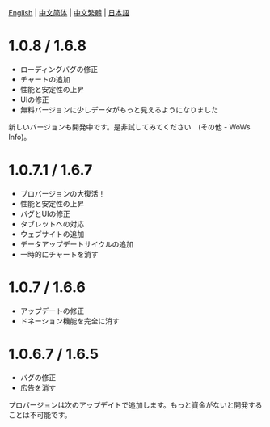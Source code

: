 [English](https://github.com/HenryQuan/WoWs-Info-Re/blob/master/log/en.md) | [中文简体](https://github.com/HenryQuan/WoWs-Info-Re/blob/master/log/zh.md) | [中文繁體](https://github.com/HenryQuan/WoWs-Info-Re/blob/master/log/zh-hant.md) | [日本語](https://github.com/HenryQuan/WoWs-Info-Re/blob/master/log/ja.md)

# 1.0.8 / 1.6.8
- ローディングバグの修正
- チャートの追加
- 性能と安定性の上昇
- UIの修正
- 無料バージョンに少しデータがもっと見えるようになりました

新しいバージョンも開発中です。是非試してみてください　(その他 - WoWs Info)。

# 1.0.7.1 / 1.6.7
- プロバージョンの大復活！
- 性能と安定性の上昇
- バグとUIの修正
- タブレットへの対応
- ウェブサイトの追加
- データアップデートサイクルの追加
- 一時的にチャートを消す

# 1.0.7 / 1.6.6
- アップデートの修正
- ドネーション機能を完全に消す

# 1.0.6.7 / 1.6.5
- バグの修正
- 広告を消す

プロバージョンは次のアップデイトで追加します。もっと資金がないと開発することは不可能です。
